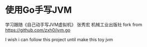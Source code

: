 # 使用Go手写JVM
学习跟随《自己动手写JVM虚拟机》 张秀宏 机械工业出版社
fork from https://github.com/zxh0/jvm.go

I wish i can follow this project until make this toy jvm
